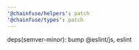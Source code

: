 ```yaml
---
'@chainfuse/helpers': patch
'@chainfuse/types': patch
---
```


deps(semver-minor): bump @eslint/js, eslint
